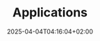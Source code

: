 ---
weight: 999
title: "Applications"
description: "[OpenSSH](./applications/openssh) • [Shell](./applications/shell) • [Text Editors](./applications/text-editors)"
icon: "article"
date: "2025-04-04T04:16:04+02:00"
lastmod: "2025-04-04T04:16:04+02:00"
toc: true
---